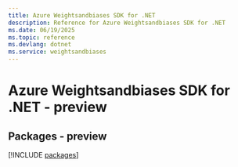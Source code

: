 ```yaml
---
title: Azure Weightsandbiases SDK for .NET
description: Reference for Azure Weightsandbiases SDK for .NET
ms.date: 06/19/2025
ms.topic: reference
ms.devlang: dotnet
ms.service: weightsandbiases
---
```

# Azure Weightsandbiases SDK for .NET - preview
## Packages - preview
[!INCLUDE [packages](weightsandbiases-index.md)]